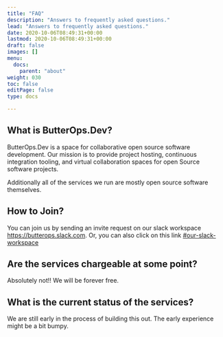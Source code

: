 ```yaml
---
title: "FAQ"
description: "Answers to frequently asked questions."
lead: "Answers to frequently asked questions."
date: 2020-10-06T08:49:31+00:00
lastmod: 2020-10-06T08:49:31+00:00
draft: false
images: []
menu:
  docs:
    parent: "about"
weight: 030
toc: false
editPage: false
type: docs

---
```


## What is ButterOps.Dev?

ButterOps.Dev is a space for collaborative open source software development. Our mission is to provide project hosting, continuous integration tooling, and virtual collaboration spaces for open Source software projects.

Additionally all of the services we run are mostly open source software themselves.

## How to Join?

You can join us by sending an invite request on our slack workspace https://butterops.slack.com.
Or, you can also click on this link [#our-slack-workspace](https://butterops.slack.com)

## Are the services chargeable at some point?

Absolutely not!! We will be forever free.

## What is the current status of the services?

We are still early in the process of building this out. The early experience might be a bit bumpy.
